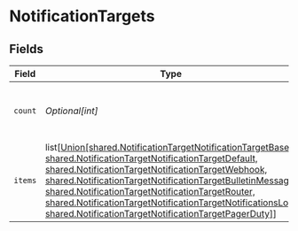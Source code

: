 # NotificationTargets


## Fields

| Field                                                                                                                                                                                                                                                                                                                                                                                                                                                   | Type                                                                                                                                                                                                                                                                                                                                                                                                                                                    | Required                                                                                                                                                                                                                                                                                                                                                                                                                                                | Description                                                                                                                                                                                                                                                                                                                                                                                                                                             |
| ------------------------------------------------------------------------------------------------------------------------------------------------------------------------------------------------------------------------------------------------------------------------------------------------------------------------------------------------------------------------------------------------------------------------------------------------------- | ------------------------------------------------------------------------------------------------------------------------------------------------------------------------------------------------------------------------------------------------------------------------------------------------------------------------------------------------------------------------------------------------------------------------------------------------------- | ------------------------------------------------------------------------------------------------------------------------------------------------------------------------------------------------------------------------------------------------------------------------------------------------------------------------------------------------------------------------------------------------------------------------------------------------------- | ------------------------------------------------------------------------------------------------------------------------------------------------------------------------------------------------------------------------------------------------------------------------------------------------------------------------------------------------------------------------------------------------------------------------------------------------------- |
| `count`                                                                                                                                                                                                                                                                                                                                                                                                                                                 | *Optional[int]*                                                                                                                                                                                                                                                                                                                                                                                                                                         | :heavy_minus_sign:                                                                                                                                                                                                                                                                                                                                                                                                                                      | number of items present in the items array                                                                                                                                                                                                                                                                                                                                                                                                              |
| `items`                                                                                                                                                                                                                                                                                                                                                                                                                                                 | list[[Union[shared.NotificationTargetNotificationTargetBase, shared.NotificationTargetNotificationTargetDefault, shared.NotificationTargetNotificationTargetWebhook, shared.NotificationTargetNotificationTargetBulletinMessage, shared.NotificationTargetNotificationTargetRouter, shared.NotificationTargetNotificationTargetNotificationsLog, shared.NotificationTargetNotificationTargetPagerDuty]](undefined/models/shared/notificationtarget.md)] | :heavy_minus_sign:                                                                                                                                                                                                                                                                                                                                                                                                                                      | N/A                                                                                                                                                                                                                                                                                                                                                                                                                                                     |